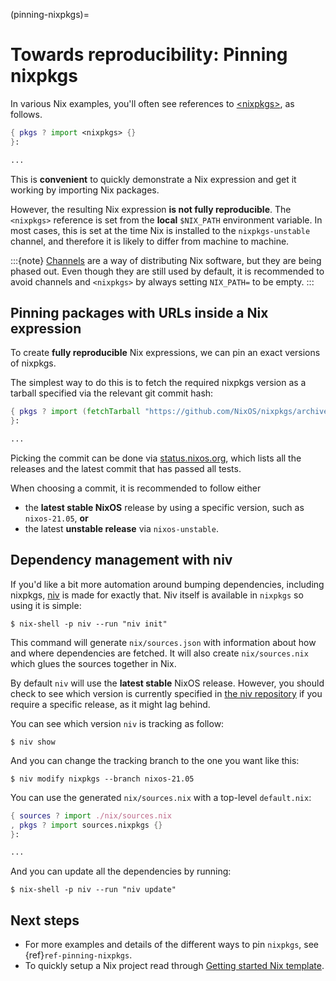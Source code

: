 (pinning-nixpkgs)=

# Towards reproducibility: Pinning nixpkgs

In various Nix examples, you'll often see references to [\<nixpkgs>](https://github.com/NixOS/nixpkgs), as follows.

```nix
{ pkgs ? import <nixpkgs> {}
}:

...
```

This is **convenient** to quickly demonstrate a Nix expression and get it working by importing Nix packages.

However, the resulting Nix expression **is not fully reproducible**. The `<nixpkgs>` reference
is set from the **local** `$NIX_PATH` environment variable. In most cases, this is set at the time Nix is installed
to the `nixpkgs-unstable` channel, and therefore it is likely to differ from machine to machine.

:::{note}
[Channels](https://nixos.wiki/wiki/Nix_channels) are a way of distributing Nix software, but they are being phased out.
Even though they are still used by default, it is recommended to avoid channels
and `<nixpkgs>` by always setting `NIX_PATH=` to be empty.
:::

## Pinning packages with URLs inside a Nix expression

To create **fully reproducible** Nix expressions, we can pin an exact versions of nixpkgs.

The simplest way to do this is to fetch the required nixpkgs version as a tarball specified via the relevant git commit hash:

```nix
{ pkgs ? import (fetchTarball "https://github.com/NixOS/nixpkgs/archive/3590f02e7d5760e52072c1a729ee2250b5560746.tar.gz") {}
}:

...
```

Picking the commit can be done via [status.nixos.org](https://status.nixos.org/),
which lists all the releases and the latest commit that has passed all tests.

When choosing a commit, it is recommended to follow either

- the **latest stable NixOS** release by using a specific version, such as `nixos-21.05`, **or**
- the latest **unstable release** via `nixos-unstable`.

## Dependency management with niv

If you'd like a bit more automation around bumping dependencies, including nixpkgs,
[niv](https://github.com/nmattia/niv/) is made for exactly that. Niv itself is available
in `nixpkgs` so using it is simple:

```
$ nix-shell -p niv --run "niv init"
```

This command will generate `nix/sources.json` with information about how and where
dependencies are fetched. It will also create `nix/sources.nix` which glues the sources together in Nix.

By default `niv` will use the **latest stable** NixOS release. However, you should check to see which version is currently specified in [the niv repository](https://github.com/nmattia/niv) if you require a specific release, as it might lag behind.

You can see which version `niv` is tracking as follow:
```
$ niv show
```
And you can change the tracking branch to the one you want like this:

```
$ niv modify nixpkgs --branch nixos-21.05
```
You can use the generated `nix/sources.nix` with a top-level `default.nix`:

```nix
{ sources ? import ./nix/sources.nix
, pkgs ? import sources.nixpkgs {}
}:

...
```

And you can update all the dependencies by running:

```
$ nix-shell -p niv --run "niv update"
```

## Next steps

- For more examples and details of the different ways to pin `nixpkgs`, see {ref}`ref-pinning-nixpkgs`.
- To quickly setup a Nix project read through
  [Getting started Nix template](https://github.com/nix-dot-dev/getting-started-nix-template).
